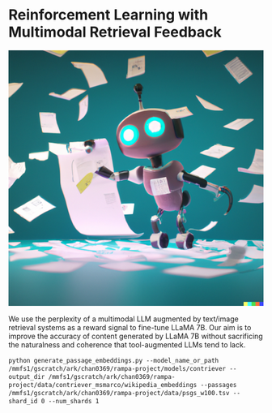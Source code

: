 # Reinforcement Learning with Multimodal Retrieval Feedback

![img](assets/images/art1.png)

We use the perplexity of a multimodal LLM augmented by text/image retrieval systems as a reward signal to fine-tune LLaMA 7B. Our aim is to improve the accuracy of content generated by LLaMA 7B without sacrificing the naturalness and coherence that tool-augmented LLMs tend to lack.


```
python generate_passage_embeddings.py --model_name_or_path /mmfs1/gscratch/ark/chan0369/rampa-project/models/contriever --output_dir /mmfs1/gscratch/ark/chan0369/rampa-project/data/contriever_msmarco/wikipedia_embeddings --passages /mmfs1/gscratch/ark/chan0369/rampa-project/data/psgs_w100.tsv --shard_id 0 --num_shards 1
```

